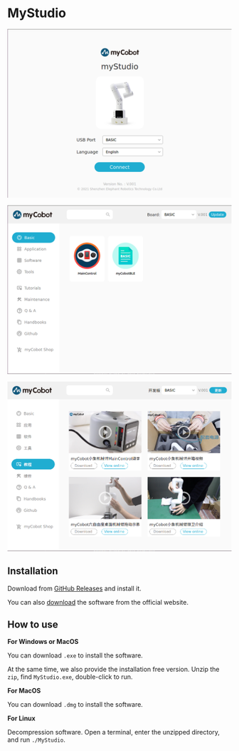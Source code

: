 # MyStudio

![demo 1](./res/Screenshot-1.png)

![demo 2](./res/Screenshot-2.png)

![demo 3](./res/Screenshot-3.png)

## Installation

Download from [GitHub Releases](https://github.com/elephantrobotics/MyStudio/releases) and install it.

You can also [download](https://www.elephantrobotics.com/myCobot/#myStudio) the software from the official website.

## How to use

**For Windows or MacOS**

You can download `.exe` to install the software.

At the same time, we also provide the installation free version. Unzip the `zip`, find `MyStudio.exe`, double-click to run.

**For MacOS**

You can download `.dmg` to install the software.

**For Linux**

Decompression software. Open a terminal, enter the unzipped directory, and run `./MyStudio`.
